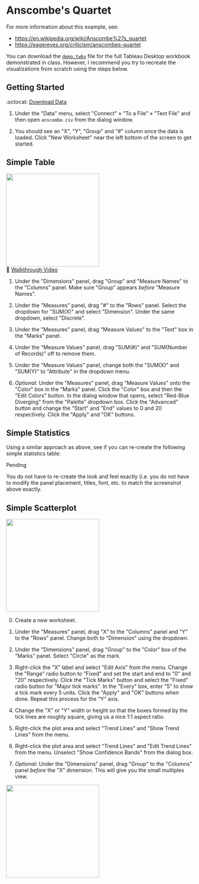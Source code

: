 # Anscombe's Quartet

For more information about this example, see:

- <https://en.wikipedia.org/wiki/Anscombe%27s_quartet>
- <https://eagereyes.org/criticism/anscombes-quartet>

You can download the [`demo.twbx`](demo.twbx) file for the full Tableau Desktop workbook demonstrated in class. However, I recommend you try to recreate the visualizations from scratch using the steps below.

## Getting Started

:octocat: [Download Data](data/anscombe.csv)

1. Under the "Data" menu, select "Connect" » "To a File" » "Text File" and then open `anscombe.csv` from the dialog window.

2. You should see an "X", "Y", "Group" and "#" column once the data is loaded. Click "New Worksheet" near the left bottom of the screen to get started.

## Simple Table

<a href="img/table.png"><img src="https://usf-cs360-2017.github.io/lectures/Anscombe%27s%20Quartet/img/table.png" height="250"></a><br/>
:cinema: [Walkthrough Video](https://youtu.be/tohwAzdmpP8)

1. Under the "Dimensions" panel, drag "Group" and "Measure Names" to the "Columns" panel. Make sure "Group" appears *before* "Measure Names".

2. Under the "Measures" panel, drag "#" to the "Rows" panel. Select the dropdown for "SUM(X)" and select "Dimension". Under the same dropdown, select "Discrete".

3. Under the "Measures" panel, drag "Measure Values" to the "Text" box in the "Marks" panel.

4. Under the "Measure Values" panel, drag "SUM(#)" and "SUM(Number of Records)" off to remove them.

5. Under the "Measure Values" panel, change both the "SUM(X)" and "SUM(Y)" to "Attribute" in the dropdown menu.

6. *Optional:* Under the "Measures" panel, drag "Measure Values" onto the "Color" box in the "Marks" panel. Click the "Color" box and then the "Edit Colors" button. In the dialog window that opens, select "Red-Blue Diverging" from the "Palette" dropdown box. Click the "Advanced" button and change the "Start" and "End" values to 0 and 20 respectively. Click the "Apply" and "OK" buttons.

## Simple Statistics

Using a similar approach as above, see if you can re-create the following simple statistics table:

Pending

You do not have to re-create the look and feel exactly (i.e. you do not have to modify the panel placement, titles, font, etc. to match the screenshot above exactly.

## Simple Scatterplot

<a href="img/scatter.png"><img src="https://usf-cs360-2017.github.io/lectures/Anscombe%27s%20Quartet/img/scatter.png" height="250"></a>

0. Create a new worksheet.

1. Under the "Measures" panel, drag "X" to the "Columns" panel and "Y" to the "Rows" panel. Change both to "Dimension" using the dropdown.

2. Under the "Dimensions" panel, drag "Group" to the "Color" box of the "Marks" panel. Select "Circle" as the mark.

3. Right-click the "X" label and select "Edit Axis" from the menu. Change the "Range" radio button to "Fixed" and set the start and end to "0" and "20" respectively. Click the "Tick Marks" button and select the "Fixed" radio button for "Major tick marks". In the "Every" box, enter "5" to show a tick mark every 5 units. Click the "Apply" and "OK" buttons when done. Repeat this process for the "Y" axis.

4. Change the "X" or "Y" width or height so that the boxes formed by the tick lines are roughly square, giving us a nice 1:1 aspect ratio.

5. Right-click the plot area and select "Trend Lines" and "Show Trend Lines" from the menu.

6. Right-click the plot area and select "Trend Lines" and "Edit Trend Lines" from the menu. Unselect "Show Confidence Bands" from the dialog box.

7. *Optional:* Under the "Dimensions" panel, drag "Group" to the "Columns" panel *before* the "X" dimension. This will give you the small multiples view.

<a href="img/multiples.png"><img src="https://usf-cs360-2017.github.io/lectures/Anscombe%27s%20Quartet/img/multiples.png" height="250"></a>
